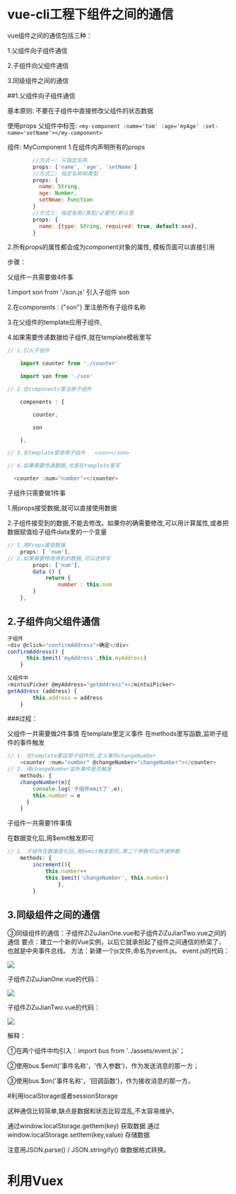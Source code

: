 # vue-cli工程下组件之间的通信

vue组件之间的通信包括三种：

1.父组件向子组件通信

2.子组件向父组件通信

3.同级组件之间的通信



##1.父组件向子组件通信

基本原则: 
    不要在子组件中直接修改父组件的状态数据

使用props
    父组件中标签: `<my-component :name='tom' :age='myAge' :set-name='setName'></my-component>`

组件: MyComponent
    1.在组件内声明所有的props 

```javascript
  		//方式一: 只指定名称
        props: ['name', 'age', 'setName']
        //方式二: 指定名称和类型
        props: {
          name: String,
          age: Number,
          setNmae: Function
        }
        //方式三: 指定名称/类型/必要性/默认值
        props: {
          name: {type: String, required: true, default:xxx},
        }
```

2.所有props的属性都会成为component对象的属性, 模板页面可以直接引用



步骤：

父组件一共需要做4件事

1.import son from './son.js' 引入子组件 son

2.在components : {"son"} 里注册所有子组件名称

3.在父组件的template应用子组件, <son></son>

4.如果需要传递数据给子组件,就在template模板里写 <son :num="number"></son>

```javascript
// 1.引入子组件 

    import counter from './counter'     

	import son from './son'

// 2.在ccmponents里注册子组件    

	components : {

        counter,

        son

    },

// 3.在template里使用子组件   <son></son>

// 4.如果需要传递数据,也是在templete里写

  <counter :num="number"></counter>

```

  子组件只需要做1件事

1.用props接受数据,就可以直接使用数据

2.子组件接受到的数据,不能去修改。如果你的确需要修改,可以用计算属性,或者把数据赋值给子组件data里的一个变量

```javascript
// 1.用Props接受数据     
	props: [ 'num'],
// 2.如果需要修改得到的数据,可以这样写
		props: ['num'],  
		data () {        
			return {
				number : this.num
        }
    },
```



## 2.子组件向父组件通信

```javascript
子组件
<div @click="confirmAddress">确定</div>
confirmAddress() {
      this.$emit('myAddress',this.myAddress)
    }
	
父组件中
<mintuiPicker @myAddress="getAddress"></mintuiPicker>
getAddress (address) {
        this.address = address
    }
```

###过程：

父组件一共需要做2件事情
在template里定义事件
在methods里写函数,监听子组件的事件触发

```javascript
// 1. 在templete里应用子组件时,定义事件changeNumber
	<counter :num="number" @changeNumber="changeNumber"></counter>
// 2. 用changeNumber监听事件是否触发
	methods: {
	changeNumber(e){                
		console.log('子组件emit了',e);                
		this.number = e
	  }
	}

```

子组件一共需要1件事情

在数据变化后,用$emit触发即可

```javascript
// 1. 子组件在数据变化后,用$emit触发即可,第二个参数可以传递参数
	methods: {
		increment(){                    
			this.number++                    
			this.$emit('changeNumber', this.number)
				},
		}
```



## 3.同级组件之间的通信

③同级组件的通信：子组件ZiZuJianOne.vue和子组件ZiZuJianTwo.vue之间的通信
要点：建立一个新的Vue实例，以后它就承担起了组件之间通信的桥梁了，也就是中央事件总线。
方法：新建一个js文件,命名为event.js。
event.js的代码：

![](https://raw.githubusercontent.com/hechaofan/imgMarkdown/master/2018-07-10_122558.png)

子组件ZiZuJianOne.vue的代码： 

![](https://raw.githubusercontent.com/hechaofan/imgMarkdown/master/2018-07-10_122619.png)

子组件ZiZuJianTwo.vue的代码： 

![](https://raw.githubusercontent.com/hechaofan/imgMarkdown/master/2018-07-10_122631.png)

解释：

①在两个组件中均引入：import bus from '../assets/event.js'；

②使用bus.$emit('事件名称'，'传入参数')，作为发送消息的那一方；

③使用bus.$on('事件名称'，'回调函数')，作为接收消息的那一方。



#利用localStorage或者sessionStorage

这种通信比较简单,缺点是数据和状态比较混乱,不太容易维护。

通过window.localStorage.getItem(key) 获取数据
通过window.localStorage.setItem(key,value) 存储数据

注意用JSON.parse() / JSON.stringify() 做数据格式转换。



# 利用Vuex

